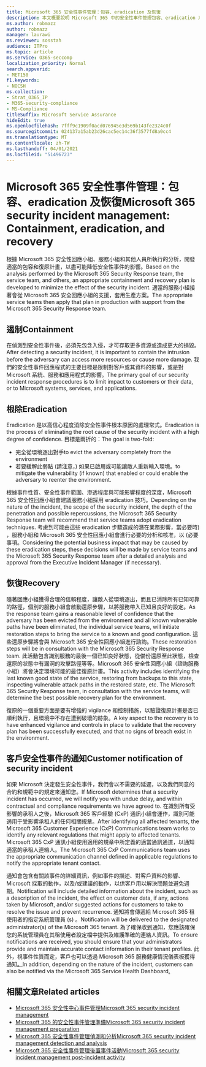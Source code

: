 ```yaml
---
title: Microsoft 365 安全性事件管理：包容、eradication 及恢復
description: 本文概要說明 Microsoft 365 中的安全性事件管理包容、eradication 及復原程式。
ms.author: robmazz
author: robmazz
manager: laurawi
ms.reviewer: sosstah
audience: ITPro
ms.topic: article
ms.service: O365-seccomp
localization_priority: Normal
search.appverid:
- MET150
f1.keywords:
- NOCSH
ms.collection:
- Strat_O365_IP
- M365-security-compliance
- MS-Compliance
titleSuffix: Microsoft Service Assurance
hideEdit: true
ms.openlocfilehash: 7fff9c1909f0acd076945e3d569b143fe2324c0f
ms.sourcegitcommit: 024137a15ab23d26cac5ec14c36f3577fd8a0cc4
ms.translationtype: MT
ms.contentlocale: zh-TW
ms.lasthandoff: 04/01/2021
ms.locfileid: "51496723"
---
```

# <a name="microsoft-365-security-incident-management-containment-eradication-and-recovery"></a><span data-ttu-id="2878d-103">Microsoft 365 安全性事件管理：包容、eradication 及恢復</span><span class="sxs-lookup"><span data-stu-id="2878d-103">Microsoft 365 security incident management: Containment, eradication, and recovery</span></span>

<span data-ttu-id="2878d-104">根據 Microsoft 365 安全性回應小組、服務小組和其他人員所執行的分析，開發適當的包容和復原計畫，以盡可能降低安全性事件的影響。</span><span class="sxs-lookup"><span data-stu-id="2878d-104">Based on the analysis performed by the Microsoft 365 Security Response team, the service team, and others, an appropriate containment and recovery plan is developed to minimize the effect of the security incident.</span></span> <span data-ttu-id="2878d-105">適當的服務小組接著會從 Microsoft 365 安全回應小組的支援，套用生產方案。</span><span class="sxs-lookup"><span data-stu-id="2878d-105">The appropriate service teams then apply that plan in production with support from the Microsoft 365 Security Response team.</span></span>

## <a name="containment"></a><span data-ttu-id="2878d-106">遏制</span><span class="sxs-lookup"><span data-stu-id="2878d-106">Containment</span></span>

<span data-ttu-id="2878d-107">在偵測到安全性事件後，必須先包含入侵，才可存取更多資源或造成更大的損毀。</span><span class="sxs-lookup"><span data-stu-id="2878d-107">After detecting a security incident, it is important to contain the intrusion before the adversary can access more resources or cause more damage.</span></span> <span data-ttu-id="2878d-108">我們的安全性事件回應程式的主要目標是限制對客戶或其資料的影響，或是對 Microsoft 系統、服務和應用程式的影響。</span><span class="sxs-lookup"><span data-stu-id="2878d-108">The primary goal of our security incident response procedures is to limit impact to customers or their data, or to Microsoft systems, services, and applications.</span></span>

## <a name="eradication"></a><span data-ttu-id="2878d-109">根除</span><span class="sxs-lookup"><span data-stu-id="2878d-109">Eradication</span></span>

<span data-ttu-id="2878d-110">Eradication 是以高信心程度消除安全性事件根本原因的處理常式。</span><span class="sxs-lookup"><span data-stu-id="2878d-110">Eradication is the process of eliminating the root cause of the security incident with a high degree of confidence.</span></span> <span data-ttu-id="2878d-111">目標是兩折的：</span><span class="sxs-lookup"><span data-stu-id="2878d-111">The goal is two-fold:</span></span>

- <span data-ttu-id="2878d-112">完全從環境逐出對手</span><span class="sxs-lookup"><span data-stu-id="2878d-112">to evict the adversary completely from the environment</span></span>
- <span data-ttu-id="2878d-113">若要緩解此弱點 (請注意，) 如果已啟用或可能讓敵人重新輸入環境。</span><span class="sxs-lookup"><span data-stu-id="2878d-113">to mitigate the vulnerability (if known) that enabled or could enable the adversary to reenter the environment.</span></span>

<span data-ttu-id="2878d-114">根據事件性質、安全性事件範圍、滲透程度與可能影響程度的深度，Microsoft 365 安全性回應小組會建議服務小組採用 eradication 技巧。</span><span class="sxs-lookup"><span data-stu-id="2878d-114">Depending on the nature of the incident, the scope of the security incident, the depth of the penetration and possible repercussions, the Microsoft 365 Security Response team will recommend that service teams adopt eradication techniques.</span></span> <span data-ttu-id="2878d-115">考慮到可能由這些 eradication 步驟造成的潛在業務影響，當必要時) ，服務小組和 Microsoft 365 安全性回應小組會進行必要的分析和核准，以 (必要事項。</span><span class="sxs-lookup"><span data-stu-id="2878d-115">Considering the potential business impact that may be caused by these eradication steps, these decisions will be made by service teams and the Microsoft 365 Security Response team after a detailed analysis and approval from the Executive Incident Manager (if necessary).</span></span>

## <a name="recovery"></a><span data-ttu-id="2878d-116">恢復</span><span class="sxs-lookup"><span data-stu-id="2878d-116">Recovery</span></span>

<span data-ttu-id="2878d-117">隨著回應小組獲得合理的信賴程度，讓敵人從環境逐出，而且已消除所有已知可靠的路徑，個別的服務小組會啟動還原步驟，以將服務帶入已知且良好的設定。</span><span class="sxs-lookup"><span data-stu-id="2878d-117">As the response team gains a reasonable level of confidence that the adversary has been evicted from the environment and all known vulnerable paths have been eliminated, the individual service teams, will initiate restoration steps to bring the service to a known and good configuration.</span></span> <span data-ttu-id="2878d-118">這些還原步驟將會與 Microsoft 365 安全性回應小組進行諮詢。</span><span class="sxs-lookup"><span data-stu-id="2878d-118">These restoration steps will be in consultation with the Microsoft 365 Security Response team.</span></span> <span data-ttu-id="2878d-119">此活動包含識別服務的最後一個已知良好狀態，從備份還原至此狀態，檢查還原的狀態中有漏洞的攻擊路徑等等。Microsoft 365 安全性回應小組（諮詢服務小組）將會決定環境可能的最佳復原計畫。</span><span class="sxs-lookup"><span data-stu-id="2878d-119">This activity includes identifying the last known good state of the service, restoring from backups to this state, inspecting vulnerable attack paths in the restored state, etc. The Microsoft 365 Security Response team, in consultation with the service teams, will determine the best possible recovery plan for the environment.</span></span>

<span data-ttu-id="2878d-120">復原的一個重要方面是要有增強的 vigilance 和控制措施，以驗證復原計畫是否已順利執行，且環境中不存在遭到破壞的跡象。</span><span class="sxs-lookup"><span data-stu-id="2878d-120">A key aspect to the recovery is to have enhanced vigilance and controls in place to validate that the recovery plan has been successfully executed, and that no signs of breach exist in the environment.</span></span>

## <a name="customer-notification-of-security-incident"></a><span data-ttu-id="2878d-121">客戶安全性事件的通知</span><span class="sxs-lookup"><span data-stu-id="2878d-121">Customer notification of security incident</span></span>

<span data-ttu-id="2878d-122">如果 Microsoft 決定發生安全性事件，我們會以不需要的延遲，以及我們同意的合約和規範中的規定來通知您。</span><span class="sxs-lookup"><span data-stu-id="2878d-122">If Microsoft determines that a security incident has occurred, we will notify you with undue delay, and within contractual and compliance requirements we have agreed to.</span></span> <span data-ttu-id="2878d-123">在識別所有受影響的承租人之後，Microsoft 365 客戶經驗 (CxP) 通訊小組會運作，識別可能適用于受影響承租人的任何相關規章。</span><span class="sxs-lookup"><span data-stu-id="2878d-123">After identifying all affected tenants, the Microsoft 365 Customer Experience (CxP) Communications team works to identify any relevant regulations that might apply to affected tenants.</span></span> <span data-ttu-id="2878d-124">Microsoft 365 CxP 通訊小組使用適用的規章中所定義的適當通訊通道，以通知適當的承租人連絡人。</span><span class="sxs-lookup"><span data-stu-id="2878d-124">The Microsoft 365 CxP Communications team uses the appropriate communication channel defined in applicable regulations to notify the appropriate tenant contact.</span></span>

<span data-ttu-id="2878d-125">通知會包含有關該事件的詳細資訊，例如事件的描述、對客戶資料的影響、Microsoft 採取的動作，以及/或建議的動作，以供客戶用以解決問題並避免週期。</span><span class="sxs-lookup"><span data-stu-id="2878d-125">Notification will include detailed information about the incident, such as a description of the incident, the effect on customer data, if any, actions taken by Microsoft, and/or suggested actions for customers to take to resolve the issue and prevent recurrence.</span></span> <span data-ttu-id="2878d-126">通知將會傳遞給 Microsoft 365 租使用者的指定系統管理員 (s) 。</span><span class="sxs-lookup"><span data-stu-id="2878d-126">Notification will be delivered to the designated administrator(s) of the Microsoft 365 tenant.</span></span> <span data-ttu-id="2878d-127">為了確保收到通知，您應該確保您的系統管理員在其租使用者設定檔中提供及維護準確的連絡人資訊。</span><span class="sxs-lookup"><span data-stu-id="2878d-127">To ensure notifications are received, you should ensure that your administrators provide and maintain accurate contact information in their tenant profiles.</span></span> <span data-ttu-id="2878d-128">此外，視事件性質而定，客戶也可以透過 Microsoft 365 服務健康情況儀表板獲得通知[。](http://status.yammer.com/)</span><span class="sxs-lookup"><span data-stu-id="2878d-128">In addition, depending on the nature of the incident, customers can also be notified via the Microsoft 365 Service Health Dashboard[.](http://status.yammer.com/)</span></span>

## <a name="related-articles"></a><span data-ttu-id="2878d-129">相關文章</span><span class="sxs-lookup"><span data-stu-id="2878d-129">Related articles</span></span>

- [<span data-ttu-id="2878d-130">Microsoft 365 安全性中心事件管理</span><span class="sxs-lookup"><span data-stu-id="2878d-130">Microsoft 365 security incident management</span></span>](assurance-security-incident-management.md)
- [<span data-ttu-id="2878d-131">Microsoft 365 的安全性事件管理準備</span><span class="sxs-lookup"><span data-stu-id="2878d-131">Microsoft 365 security incident management preparation</span></span>](assurance-sim-preparation.md)
- [<span data-ttu-id="2878d-132">Microsoft 365 安全性事件管理偵測和分析</span><span class="sxs-lookup"><span data-stu-id="2878d-132">Microsoft 365 security incident management detection and analysis</span></span>](assurance-sim-detection-analysis.md)
- [<span data-ttu-id="2878d-133">Microsoft 365 安全性事件管理後置事件活動</span><span class="sxs-lookup"><span data-stu-id="2878d-133">Microsoft 365 security incident management post-incident activity</span></span>](assurance-sim-post-incident-activity.md)
